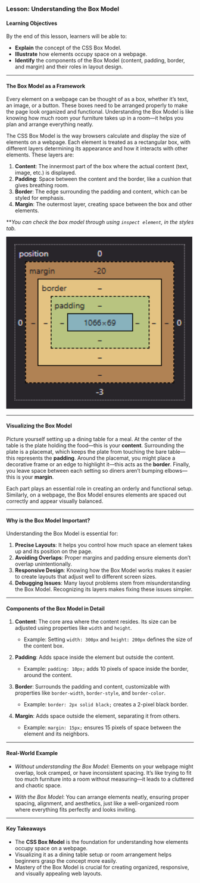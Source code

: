 ### **Lesson: Understanding the Box Model**

#### **Learning Objectives**  

By the end of this lesson, learners will be able to:  

- **Explain** the concept of the CSS Box Model.  
- **Illustrate** how elements occupy space on a webpage.  
- **Identify** the components of the Box Model (content, padding, border, and margin) and their roles in layout design.  

---
<add a short video explaining the concept of the box model>

#### **The Box Model as a Framework**

Every element on a webpage can be thought of as a box, whether it’s text, an image, or a button. These boxes need to be arranged properly to make the page look organized and functional. Understanding the Box Model is like knowing how much room your furniture takes up in a room—it helps you plan and arrange everything neatly.

The CSS Box Model is the way browsers calculate and display the size of elements on a webpage. Each element is treated as a rectangular box, with different layers determining its appearance and how it interacts with other elements. These layers are:

1. **Content**: The innermost part of the box where the actual content (text, image, etc.) is displayed.
2. **Padding**: Space between the content and the border, like a cushion that gives breathing room.
3. **Border**: The edge surrounding the padding and content, which can be styled for emphasis.
4. **Margin**: The outermost layer, creating space between the box and other elements.

***You can check the box model through using `inspect element`, in the styles tab.*

<img src="./Assets/box_model.png" alt="Box model" width="500">

---

#### **Visualizing the Box Model**

Picture yourself setting up a dining table for a meal. At the center of the table is the plate holding the food—this is your **content**. Surrounding the plate is a placemat, which keeps the plate from touching the bare table—this represents the **padding**. Around the placemat, you might place a decorative frame or an edge to highlight it—this acts as the **border**. Finally, you leave space between each setting so diners aren’t bumping elbows—this is your **margin**.

Each part plays an essential role in creating an orderly and functional setup. Similarly, on a webpage, the Box Model ensures elements are spaced out correctly and appear visually balanced.

---

#### **Why is the Box Model Important?**

Understanding the Box Model is essential for:

1. **Precise Layouts**: It helps you control how much space an element takes up and its position on the page.
2. **Avoiding Overlaps**: Proper margins and padding ensure elements don’t overlap unintentionally.
3. **Responsive Design**: Knowing how the Box Model works makes it easier to create layouts that adjust well to different screen sizes.
4. **Debugging Issues**: Many layout problems stem from misunderstanding the Box Model. Recognizing its layers makes fixing these issues simpler.

---

#### **Components of the Box Model in Detail**

1. **Content**: The core area where the content resides. Its size can be adjusted using properties like `width` and `height`.
   - Example: Setting `width: 300px` and `height: 200px` defines the size of the content box.

2. **Padding**: Adds space inside the element but outside the content.
   - Example: `padding: 10px;` adds 10 pixels of space inside the border, around the content.

3. **Border**: Surrounds the padding and content, customizable with properties like `border-width`, `border-style`, and `border-color`.
   - Example: `border: 2px solid black;` creates a 2-pixel black border.

4. **Margin**: Adds space outside the element, separating it from others.
   - Example: `margin: 15px;` ensures 15 pixels of space between the element and its neighbors.

---

#### **Real-World Example**

- *Without understanding the Box Model*: Elements on your webpage might overlap, look cramped, or have inconsistent spacing. It’s like trying to fit too much furniture into a room without measuring—it leads to a cluttered and chaotic space.

- *With the Box Model*: You can arrange elements neatly, ensuring proper spacing, alignment, and aesthetics, just like a well-organized room where everything fits perfectly and looks inviting.

---

#### **Key Takeaways**

- The **CSS Box Model** is the foundation for understanding how elements occupy space on a webpage.
- Visualizing it as a dining table setup or room arrangement helps beginners grasp the concept more easily.
- Mastery of the Box Model is crucial for creating organized, responsive, and visually appealing web layouts.

